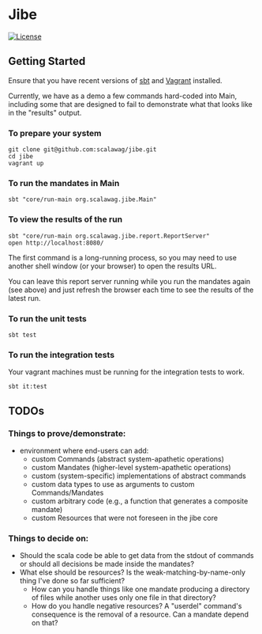 # Jibe

[![License](http://img.shields.io/:license-apache-blue.svg)](http://www.apache.org/licenses/LICENSE-2.0.html)

## Getting Started

Ensure that you have recent versions of [sbt](http://www.scala-sbt.org/) and [Vagrant](https://www.vagrantup.com/) 
installed.

Currently, we have as a demo a few commands hard-coded into Main, including some that are designed to fail to 
demonstrate what that looks like in the "results" output.

### To prepare your system

```
git clone git@github.com:scalawag/jibe.git
cd jibe
vagrant up
```

### To run the mandates in Main

```
sbt "core/run-main org.scalawag.jibe.Main"
```

### To view the results of the run

```
sbt "core/run-main org.scalawag.jibe.report.ReportServer"
open http://localhost:8080/
```

The first command is a long-running process, so you may need to use
another shell window (or your browser) to open the results URL. 

You can leave this report server running while you run the mandates
again (see above) and just refresh the browser each time to see the
results of the latest run.

### To run the unit tests

```
sbt test
```

### To run the integration tests

Your vagrant machines must be running for the integration tests to work.

```
sbt it:test
```

## TODOs

### Things to prove/demonstrate:
 - environment where end-users can add:
   - custom Commands (abstract system-apathetic operations)
   - custom Mandates (higher-level system-apathetic operations)
   - custom (system-specific) implementations of abstract commands
   - custom data types to use as arguments to custom Commands/Mandates
   - custom arbitrary code (e.g., a function that generates a composite mandate)
   - custom Resources that were not foreseen in the jibe core

### Things to decide on:
 - Should the scala code be able to get data from the stdout of commands or should all decisions be made inside the mandates?
 - What else should be resources?  Is the weak-matching-by-name-only thing I've done so far sufficient?
   - How can you handle things like one mandate producing a directory of files while another uses only one file in that directory?
   - How do you handle negative resources?  A "userdel" command's consequence is the removal of a resource.  Can a mandate depend on that?
